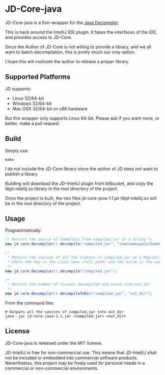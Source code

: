 JD-Core-java
============

JD-Core-java is a thin-wrapper for the [Java Decompiler](http://jd.benow.ca/).

This is hack around the IntelliJ IDE plugin. It fakes the interfaces of the
IDE, and provides access to JD-Core.

Since the Author of JD-Core is not willing to provide a library, and we all want
to batch decompilation, this is pretty much our only option.

I hope this will motivate the author to release a proper library.

Supported Platforms
-------------------

JD supports:

- Linux 32/64-bit
- Windows 32/64-bit
- Mac OSX 32/64-bit on x86 hardware

But this wrapper only supports Linux 64-bit. Please ask if you want more, or
better, make a pull request.

Build
-----

Simply use:

    make

I do not include the JD-Core library since the author of JD does not want to
publish a library.

Building will download the JD-IntelliJ plugin from bitbucket, and copy the
libjd-intellij.so library in the root directory of the project.

Once the project is built, the two files jd-core-java-1.1.jar libjd-intellij.so
will be in the root directory of the project.

Usage
------

Programmatically:

```java
/* Returns the source of SomeClass from compiled.jar as a String */
new jd.core.Decompiler().decompile("compiled.jar", "com/namespace/SomeClass.class");

/*
 * Returns the sources of all the classes in compiled.jar as a Map<String, String>
 * where the key is the class name (full path) and the value is the source
 */
new jd.core.Decompiler().decompile("compiled.jar");

/*
 * Returns the number of classes decompiled and saved into out_dir
 */
new jd.core.Decompiler().decompileToDir("compiled.jar", "out_dir");
```

From the command line:
```shell
# Outputs all the sources of compiled.jar into out_dir
java -jar jd-core-java-1.1.jar <compiled.jar> <out_dir>
```

License
-------

JD-Core-java is released under the MIT license.

JD-IntelliJ is free for non-commercial use. This means that JD-IntelliJ shall
not be included or embedded into commercial software products. Nevertheless,
this project may be freely used for personal needs in a commercial or
non-commercial environments.
